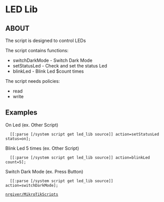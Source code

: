 # LED Lib

## ABOUT

The script is designed to control LEDs

The script contains functions:

 - switchDarkMode - Switch Dark Mode
 - setStatusLed - Check and set the status Led
 - blinkLed - Blink Led $count times

The script needs policies:

 - read
 - write
 
## Examples

On Led (ex. Other Script)

      [[:parse [/system script get led_lib source]] action=setStatusLed status=on];

Blink Led 5 times (ex. Other Script)

      [[:parse [/system script get led_lib source]] action=blinkLed count=5];

Switch Dark Mode (ex. Press Button)

      [[:parse [/system script get led_lib source]] action=switchDarkMode];

[`nrgiver/MikroTikScripts`](https://github.com/nrgiver/MikroTikScripts)